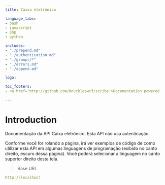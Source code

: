 ```yaml
---
title: Caixa eletrônico

language_tabs:
- bash
- javascript
- php
- python

includes:
- "./prepend.md"
- "./authentication.md"
- "./groups/*"
- "./errors.md"
- "./append.md"

logo: 

toc_footers:
- <a href='http://github.com/knuckleswtf/scribe'>Documentation powered by Scribe ✍</a>

---
```


# Introduction



Documentação da API Caixa eletrônico. Esta API não usa autenticação.

<aside>Conforme você for rolando a página, irá ver exemplos de código de como utilizar esta API em algumas linguagens de programação (exibido no canto direito, escuro dessa página).
Você poderá selecionar a linguagem no canto superior direito desta tela.</aside>


> Base URL

```yaml
http://localhost
```